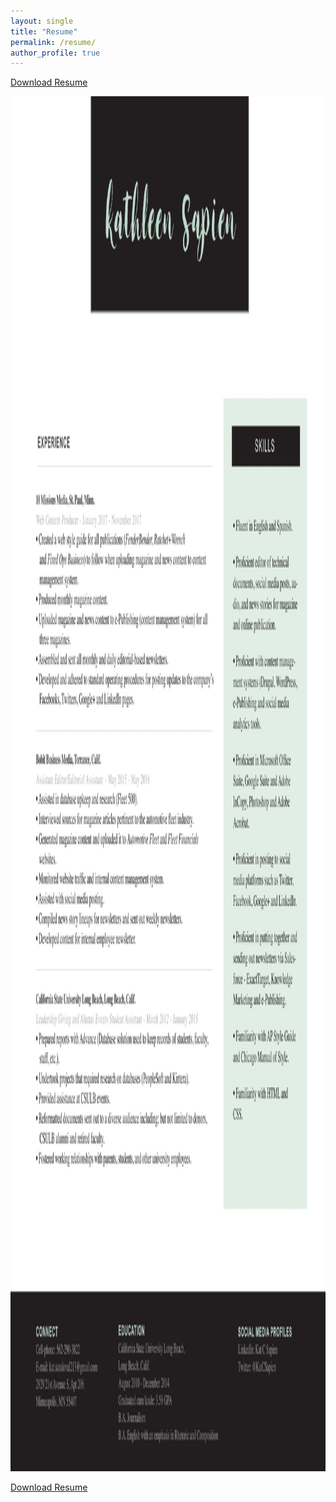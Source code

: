 ```yaml
---
layout: single
title: "Resume"
permalink: /resume/
author_profile: true
---
```

[Download Resume](/pdf/kathleen_sapien_resume.pdf)

<a href="/pdf/kathleen_sapien_resume.pdf">
  <img src="/pdf/kathleen_sapien_resume_image.png" alt="Kathleen Sapien Resume" style="width:1700px;height:2200px;">
</a>

[Download Resume](/pdf/kathleen_sapien_resume.pdf)

